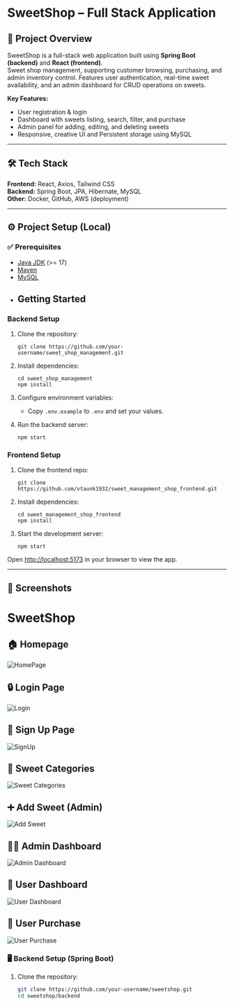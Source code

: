 # SweetShop – Full Stack Application

## 📌 Project Overview
SweetShop is a full-stack web application built using **Spring Boot (backend)** and **React (frontend)**.  
Sweet shop management, supporting customer browsing, purchasing, and admin inventory control. Features user authentication, real-time sweet availability, and an admin dashboard for CRUD operations on sweets.

**Key Features:**
- User registration & login
- Dashboard with sweets listing, search, filter, and purchase
- Admin panel for adding, editing, and deleting sweets
- Responsive, creative UI and Persistent storage using MySQL 
---

## 🛠️ Tech Stack
**Frontend:** React, Axios, Tailwind CSS  
**Backend:** Spring Boot, JPA, Hibernate, MySQL  
**Other:** Docker, GitHub, AWS (deployment)  

---

## ⚙️ Project Setup (Local)

### ✅ Prerequisites
- [Java JDK](https://www.oracle.com/java/technologies/javase-downloads.html) (>= 17)  
- [Maven](https://maven.apache.org/)  
- [MySQL](https://dev.mysql.com/downloads/)
- ## Getting Started

### Backend Setup
1. Clone the repository:
   ```
   git clone https://github.com/your-username/sweet_shop_management.git
   ```
2. Install dependencies:
   ```
   cd sweet_shop_management
   npm install
   ```
3. Configure environment variables:
   - Copy `.env.example` to `.env` and set your values.

4. Run the backend server:
   ```
   npm start
   ```

### Frontend Setup
1. Clone the frontend repo:
   ```
   git clone https://github.com/vtaunk1932/sweet_management_shop_frontend.git
   ```
2. Install dependencies:
   ```
   cd sweet_management_shop_frontend
   npm install
   ```
3. Start the development server:
   ```
   npm start
   ```

Open [http://localhost:5173](http://localhost:5173) in your browser to view the app.  

---
## 📸 Screenshots

# SweetShop

## 🏠 Homepage
![HomePage](sweetshop/images/HomePage.png)

## 🔒 Login Page
![Login](sweetshop/images/Login_page.png)

## 📝 Sign Up Page
![SignUp](sweetshop/images/SignUp.png)

## 🍬 Sweet Categories
![Sweet Categories](sweetshop/images/Sweet_Categories.png)

## ➕ Add Sweet (Admin)
![Add Sweet](sweetshop/images/Add_Sweet.png)

## 🧑‍💼 Admin Dashboard
![Admin Dashboard](sweetshop/images/Admin_DashBoard.png)

## 👤 User Dashboard
![User Dashboard](sweetshop/images/User_Dashboard.png)

## 🛒 User Purchase
![User Purchase](sweetshop/images/User_Purchase.png)


### 🖥️ Backend Setup (Spring Boot)
1. Clone the repository:
   ```bash
   git clone https://github.com/your-username/sweetshop.git
   cd sweetshop/backend
